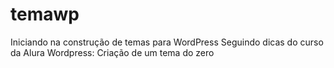 # temawp
Iniciando na construção de temas para WordPress
Seguindo dicas do curso da Alura
  Wordpress: Criação de um tema do zero
